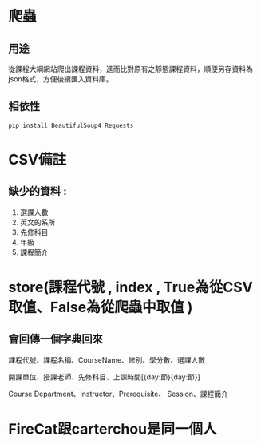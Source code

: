 爬蟲
===

## 用途
從課程大綱網站爬出課程資料，進而比對原有之靜態課程資料，順便另存資料為json格式，方便後續匯入資料庫。

## 相依性
`pip install BeautifulSoup4 Requests`


CSV備註
===
## 缺少的資料 :
1. 選課人數
2. 英文的系所
3. 先修科目
4. 年級
5. 課程簡介


store(課程代號 , index , True為從CSV取值、False為從爬蟲中取值 )
===
## 會回傳一個字典回來 
課程代號、課程名稱、CourseName、修別、學分數、選課人數

開課單位、授課老師、先修科目、上課時間[{day:節}{day:節}]

Course Department、Instructor、Prerequisite、 Session、課程簡介

FireCat跟carterchou是同一個人
===